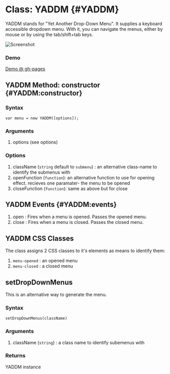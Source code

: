 Class: YADDM {#YADDM}
=======================
YADDM stands for "Yet Another Drop-Down Menu". 
It supplies a keyboard accessible dropdown menu. With it, you can navigate the menus, either by mouse or by using the tab/shift+tab keys.

![Screenshot](http://img691.imageshack.us/img691/4562/screenshotsw.png)

### Demo
[Demo @ gh-pages](http://arieh.github.com/YADDM/)

YADDM Method: constructor {#YADDM:constructor}
----------------------------------------------

### Syntax
	var menu = new YADDM([options]);

### Arguments
1. options (see options)

### Options
1. className (`string` default to `submenu`) : an alternative class-name to identify the submenus with
2. openFunction (`function`): an alternative function to use for opening effect. recieves one paramater- the menu to be opened
3. closeFunction (`function`): same as above but for close

YADDM Events {#YADDM:events}
-----------------------------
1. open : Fires when a menu is opened. Passes the opened menu.
2. close : Fires when a menu is closed. Passes the closed menu.

YADDM CSS Classes 
------------------
The class assigns 2 CSS classes to it's elements as means to identify them:
1. `menu-opened` : an opened menu
2. `menu-closed` : a closed menu

setDropDownMenus
-----------------
This is an alternative way to generate the menu.

### Syntax
	setDropDownMenus(className)

### Arguments
1. className (`string`) : a class name to identify subemenus with

### Returns 
YADDM instance